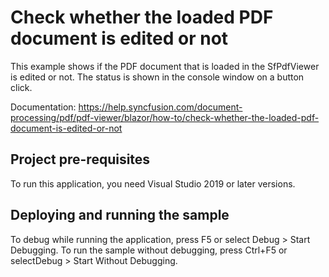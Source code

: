 # Check whether the loaded PDF document is edited or not
This example shows if the PDF document that is loaded in the SfPdfViewer is edited or not. The status is shown in the console window on a button click.

Documentation: https://help.syncfusion.com/document-processing/pdf/pdf-viewer/blazor/how-to/check-whether-the-loaded-pdf-document-is-edited-or-not

## Project pre-requisites
To run this application, you need Visual Studio 2019 or later versions.

## Deploying and running the sample
To debug while running the application, press F5 or select Debug > Start Debugging. To run the sample without debugging, press Ctrl+F5 or selectDebug > Start Without Debugging.